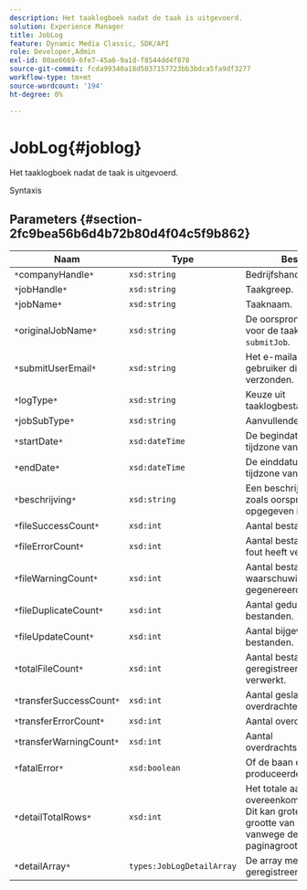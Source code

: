 ```yaml
---
description: Het taaklogboek nadat de taak is uitgevoerd.
solution: Experience Manager
title: JobLog
feature: Dynamic Media Classic, SDK/API
role: Developer,Admin
exl-id: 80ae6669-6fe7-45a6-9a1d-f8544dd4f878
source-git-commit: fcda99340a18d5037157723bb3bdca5fa9df3277
workflow-type: tm+mt
source-wordcount: '194'
ht-degree: 0%

---
```


# JobLog{#joblog}

Het taaklogboek nadat de taak is uitgevoerd.

Syntaxis

## Parameters {#section-2fc9bea56b6d4b72b80d4f04c5f9b862}

| Naam | Type | Beschrijving |
|---|---|---|
| `*`companyHandle`*` | `xsd:string` | Bedrijfshandgreep. |
| `*`jobHandle`*` | `xsd:string` | Taakgreep. |
| `*`jobName`*` | `xsd:string` | Taaknaam. |
| `*`originalJobName`*` | `xsd:string` | De oorspronkelijke naam die voor de taak is ingediend met `submitJob`. |
| `*`submitUserEmail`*` | `xsd:string` | Het e-mailadres van de gebruiker die de taak heeft verzonden. |
| `*`logType`*` | `xsd:string` | Keuze uit taaklogbestandstypen. |
| `*`jobSubType`*` | `xsd:string` | Aanvullende taakgegevens. |
| `*`startDate`*` | `xsd:dateTime` | De begindatum, tijd en tijdzone van de taak. |
| `*`endDate`*` | `xsd:dateTime` | De einddatum, tijd en tijdzone van de taak. |
| `*`beschrijving`*` | `xsd:string` | Een beschrijving van de taak zoals oorspronkelijk opgegeven in `submitJob`. |
| `*`fileSuccessCount`*` | `xsd:int` | Aantal bestanden verwerkt. |
| `*`fileErrorCount`*` | `xsd:int` | Aantal bestanden dat een fout heeft veroorzaakt. |
| `*`fileWarningCount`*` | `xsd:int` | Aantal bestanden dat een waarschuwing heeft gegenereerd. |
| `*`fileDuplicateCount`*` | `xsd:int` | Aantal gedupliceerde bestanden. |
| `*`fileUpdateCount`*` | `xsd:int` | Aantal bijgewerkte bestanden. |
| `*`totalFileCount`*` | `xsd:int` | Aantal bestanden dat door de geregistreerde taak is verwerkt. |
| `*`transferSuccessCount`*` | `xsd:int` | Aantal geslaagde overdrachten. |
| `*`transferErrorCount`*` | `xsd:int` | Aantal overdrachtsfouten. |
| `*`transferWarningCount`*` | `xsd:int` | Aantal overdrachtswaarschuwingen. |
| `*`fatalError`*` | `xsd:boolean` | Of de baan een fatale fout produceerde. |
| `*`detailTotalRows`*` | `xsd:int` | Het totale aantal rijen dat overeenkomt met de query. Dit kan groter zijn dan de grootte van `detailArray` vanwege de limieten van de paginagrootte. |
| `*`detailArray`*` | `types:JobLogDetailArray` | De array met details over de geregistreerde taak. |
